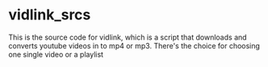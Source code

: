# vidlink_srcs
This is the source code for vidlink, which is a script that downloads and converts youtube videos in to mp4 or mp3. There's the choice for choosing one single video or a playlist
